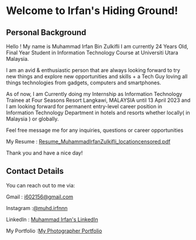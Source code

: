 # Welcome to Irfan's Hiding Ground!

## Personal Background
Hello ! My name is Muhammad Irfan Bin Zulkifli I am currently 24 Years Old, Final Year Student in Information Technology Course at Universiti Utara Malaysia.

I am an avid & enthusiastic person that are always looking forward to try new things and explore new opportunities and skills + a Tech Guy loving all things technologies from gadgets, computers and smartphones.

As of now, I am Currently doing my Internship as Information Technology Trainee at Four Seasons Resort Langkawi, MALAYSIA until 13 April 2023 and I am looking forward for permanent entry-level career position in Information Technology Department in hotels and resorts whether locally( in Malaysia ) or globally. 

Feel free message me for any inquiries, questions or career opportunities

My Resume : [Resume_MuhammadIrfanZulkifli_locationcensored.pdf](https://github.com/Panzer-Kun/panzer-kun.github.io/files/10555787/Resume_MuhammadIrfanZulkifli_locationcensored.pdf)


Thank you and have a nice day!

## Contact Details
You can reach out to me via:

Gmail : i602156@gmail.com

Instagram :[@muhd.irfnnn](https://www.instagram.com/muhd.irfnnn)

LinkedIn : [Muhammad Irfan's LinkedIn](https://www.linkedin.com/in/muhammad-irfan-zulkifli-341923205/)

My Portfolio :[My Photographer Portfolio](https://i602156.wixsite.com/irfanz-s-portfolio)

